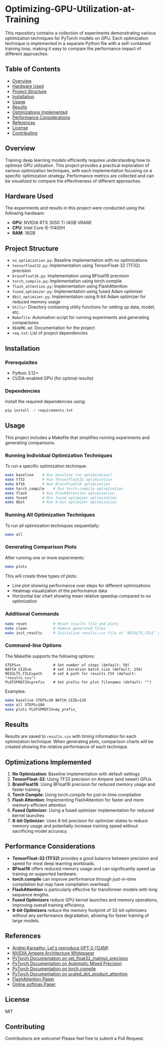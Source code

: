 # Optimizing-GPU-Utilization-at-Training

This repository contains a collection of experiments demonstrating various optimization techniques for PyTorch models on GPU. Each optimization technique is implemented in a separate Python file with a self-contained training loop, making it easy to compare the performance impact of different approaches.

## Table of Contents
- [Overview](#overview)
- [Hardware Used](#hardware-used)
- [Project Structure](#project-structure)
- [Installation](#installation)
- [Usage](#usage)
- [Results](#results)
- [Optimizations Implemented](#optimizations-implemented)
- [Performance Considerations](#performance-considerations)
- [References](#references)
- [License](#license)
- [Contributing](#contributing)

## Overview

Training deep learning models efficiently requires understanding how to optimize GPU utilization. This project provides a practical exploration of various optimization techniques, with each implementation focusing on a specific optimization strategy. Performance metrics are collected and can be visualized to compare the effectiveness of different approaches.

## Hardware Used

The experiments and results in this project were conducted using the following hardware:

- **GPU**: NVIDIA RTX 3050 Ti (4GB VRAM)
- **CPU**: Intel Core i5-11400H
- **RAM**: 16GB

## Project Structure

- `no_optimization.py`: Baseline implementation with no optimizations
- `tensorFloat32.py`: Implementation using TensorFloat-32 (TF32) precision
- `brainFloat16.py`: Implementation using BFloat16 precision
- `torch_compile.py`: Implementation using torch.compile
- `flash_attention.py`: Implementation using FlashAttention
- `fused_optimizer.py`: Implementation using fused Adam optimizer
- `8bit_optimizer.py`: Implementation using 8-bit Adam optimizer for reduced memory usage
- `Utils/`: Directory containing utility functions for setting up data, model, etc.
- `Makefile`: Automation script for running experiments and generating comparisons
- `README.md`: Documentation for the project
- `req.txt`: List of project dependencies

## Installation

### Prerequisites

- Python 3.12+
- CUDA-enabled GPU (for optimal results)

### Dependencies

Install the required dependencies using:

```bash
pip install -r requirements.txt
```

## Usage

This project includes a Makefile that simplifies running experiments and generating comparisons.

### Running Individual Optimization Techniques

To run a specific optimization technique:

```bash
make baseline    # Run baseline (no optimization)
make tf32        # Run TensorFloat32 optimization
make bf16        # Run BrainFloat16 optimization 
make torch_compile    # Run torch.compile optimization
make flash       # Run FlashAttention optimization
make fused       # Run fused optimizer optimization
make 8bit        # Run 8-bit optimizer optimization
```

### Running All Optimization Techniques

To run all optimization techniques sequentially:

```bash
make all
```

### Generating Comparison Plots

After running one or more experiments:

```bash
make plots
```

This will create three types of plots:
- Line plot showing performance over steps for different optimizations
- Heatmap visualization of the performance data
- Horizontal bar chart showing mean relative speedup compared to no optimization

### Additional Commands

```bash
make reset            # Reset results file and plots
make clean            # Remove generated files
make init_results     # Initialize results.csv file at `RESULTS_FILE` given path
```

### Command-line Options

The Makefile supports the following options:

```
STEPS=n               # Set number of steps (default: 50)
BATCH_SIZE=b          # set iteration batch size (default: 256)
RESULTS_FILE=path     # set A path for results CSV (default: "results.csv")
PLOTSPREFIX=prefix    # Set prefix for plot filenames (default: "")
```

Examples:

```bash
make baseline STEPS=30 BATCH_SIZE=128
make all STEPS=100
make plots PLOTSPREFIX=my_prefix_
```

## Results

Results are saved to `results.csv` with timing information for each optimization technique. When generating plots, comparison charts will be created showing the relative performance of each technique.

## Optimizations Implemented

1. **No Optimization**: Baseline implementation with default settings
2. **TensorFloat-32**: Using TF32 precision on Ampere (and newer) GPUs
3. **BrainFloat16**: Using BFloat16 precision for reduced memory usage and faster training
4. **Torch Compile**: Using torch.compile for just-in-time compilation
5. **Flash Attention**: Implementing FlashAttention for faster and more memory-efficient attention
6. **Fused Optimizer**: Using a fused optimizer implementation for reduced kernel launches
7. **8-bit Optimizer**: Uses 8-bit precision for optimizer states to reduce memory usage and potentially increase training speed without sacrificing model accuracy.

## Performance Considerations

- **TensorFloat-32 (TF32)** provides a good balance between precision and speed for most deep learning workloads.
- **BFloat16** offers reduced memory usage and can significantly speed up training on supported hardware.
- **torch.compile** can improve performance through just-in-time compilation but may have compilation overhead.
- **FlashAttention** is particularly effective for transformer models with long sequence lengths.
- **Fused Optimizers** reduce GPU kernel launches and memory operations, improving overall training efficiency.
- **8-bit Optimizers** reduce the memory footprint of 32-bit optimizers without any performance degradation, allowing for faster training of large models.

## References

- [Andrej Karpathy: Let's reproduce GPT-2 (124M)](https://youtu.be/l8pRSuU81PU?si=sBZPAn3O0jxxV0y3)
- [NVIDIA Ampere Architecture Whitepaper](https://images.nvidia.com/aem-dam/en-zz/Solutions/data-center/nvidia-ampere-architecture-whitepaper.pdf)
- [PyTorch Documentation on set_float32_matmul_precision](https://pytorch.org/docs/stable/generated/torch.set_float32_matmul_precision.html)
- [PyTorch Documentation on Automatic Mixed Precision](https://pytorch.org/docs/stable/amp.html)
- [PyTorch Documentation on torch.compile](https://pytorch.org/tutorials/intermediate/torch_compile_tutorial.html)
- [PyTorch Documentation on scaled_dot_product_attention](https://pytorch.org/docs/stable/generated/torch.nn.functional.scaled_dot_product_attention.html)
- [FlashAttention Paper](https://arxiv.org/abs/2205.14135)
- [Online softmax Paper](https://arxiv.org/abs/1805.02867)

## License

MIT

## Contributing

Contributions are welcome! Please feel free to submit a Pull Request. 